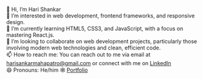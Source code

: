 👋 Hi, I’m Hari Shankar <br>
👀 I’m interested in web development, frontend frameworks, and responsive design. <br>
🌱 I’m currently learning HTML5, CSS3, and JavaScript, with a focus on mastering React.js. <br>
💞️ I’m looking to collaborate on web development projects, particularly those involving modern web technologies and clean, efficient code. <br>
📫 How to reach me: You can reach out to me via email at harisankarmahapatro@gmail.com or connect with me on <a href="https://www.linkedin.com/in/harishankarmahapatro/" >LinkedIn</a>  <br>
😄 Pronouns: He/him
🕸 <a href="https://mahapatro.netlify.app/" >Portfolio</a> 

<!---
MahapatroHari/MahapatroHari is a ✨ special ✨ repository because its `README.md` (this file) appears on your GitHub profile.
You can click the Preview link to take a look at your changes.
--->
